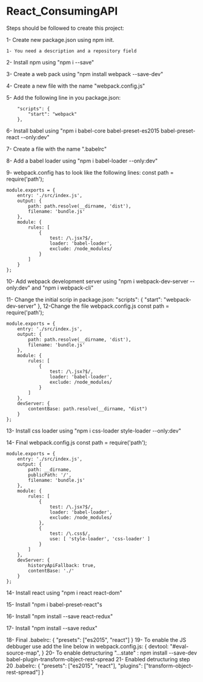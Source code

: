 # React_ConsumingAPI

Steps should be followed to create this project:


1- Create new package.json using npm init.


    1- You need a description and a repository field


2- Install npm using "npm i --save"


3- Create a web pack using "npm install webpack --save-dev"


4- Create a new file with the name "webpack.config.js"


5- Add the following line in you package.json:


        "scripts": {
            "start": "webpack"
        },
6- Install babel using "npm i babel-core babel-preset-es2015 babel-preset-react --only:dev"


7- Create a file with the name ".babelrc"


8- Add a babel loader using "npm i babel-loader --only:dev"


9- webpack.config has to look like the following lines:
    const path = require('path');

    module.exports = {
        entry: './src/index.js',
        output: {
            path: path.resolve(__dirname, 'dist'),
            filename: 'bundle.js'
        },
        module: {
            rules: [
                { 
                    test: /\.jsx?$/, 
                    loader: 'babel-loader', 
                    exclude: /node_modules/ 
                }
            ]
        }
    };
10- Add webpack development server using "npm i webpack-dev-server --only:dev" and "npm i webpack-cli"


11- Change the initial scrip in package.json: 
    "scripts": {
        "start": "webpack-dev-server"
    },
12-Change the file webpack.config.js
    const path = require('path');

    module.exports = {
        entry: './src/index.js',
        output: {
            path: path.resolve(__dirname, 'dist'),
            filename: 'bundle.js'
        },
        module: {
            rules: [
                { 
                    test: /\.jsx?$/, 
                    loader: 'babel-loader', 
                    exclude: /node_modules/ 
                }
            ]
        },
        devServer: {
            contentBase: path.resolve(__dirname, "dist")
        }
    };
13- Install css loader using "npm i css-loader style-loader --only:dev"


14- Final webpack.config.js
    const path = require('path');

    module.exports = {
        entry: './src/index.js',
        output: {
            path: __dirname,
            publicPath: '/',
            filename: 'bundle.js'
        },
        module: {
            rules: [
                { 
                    test: /\.jsx?$/, 
                    loader: 'babel-loader', 
                    exclude: /node_modules/ 
                },
                {
                    test: /\.css$/,
                    use: [ 'style-loader', 'css-loader' ]
                }
            ]
        },
        devServer: {
            historyApiFallback: true,
            contentBase: './'
        }
    };
14- Install react using "npm i react react-dom"


15- Install "npm i babel-preset-react"s


16- Install "npm install --save react-redux"


17- Install "npm install --save redux"


18- Final .babelrc:
    {
        "presets": ["es2015", "react"]
    }
19- To enable the JS debbuger use add the line below in webpack.config.js:
    {
        devtool: "#eval-source-map",
    }
20- To enable detructuring "...state" : npm install --save-dev babel-plugin-transform-object-rest-spread
21- Enabled detructuring step 20 .babelrc:
    {
        "presets": ["es2015", "react"],
        "plugins": ["transform-object-rest-spread"]
    }

